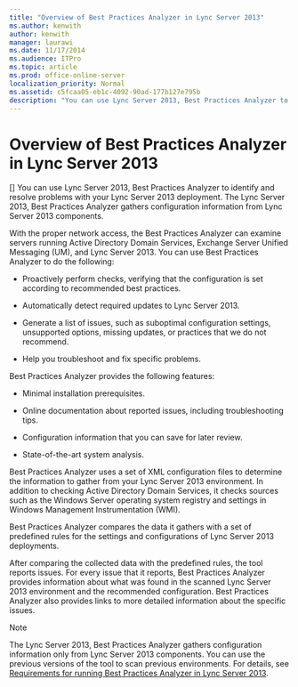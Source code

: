 ```yaml
---
title: "Overview of Best Practices Analyzer in Lync Server 2013"
ms.author: kenwith
author: kenwith
manager: laurawi
ms.date: 11/17/2014
ms.audience: ITPro
ms.topic: article
ms.prod: office-online-server
localization_priority: Normal
ms.assetid: c5fcaa05-eb1c-4092-90ad-177b127e795b
description: "You can use Lync Server 2013, Best Practices Analyzer to identify and resolve problems with your Lync Server 2013 deployment. The Lync Server 2013, Best Practices Analyzer gathers configuration information from Lync Server 2013 components."
---
```


# Overview of Best Practices Analyzer in Lync Server 2013
[]
You can use Lync Server 2013, Best Practices Analyzer to identify and resolve problems with your Lync Server 2013 deployment. The Lync Server 2013, Best Practices Analyzer gathers configuration information from Lync Server 2013 components.
  
With the proper network access, the Best Practices Analyzer can examine servers running Active Directory Domain Services, Exchange Server Unified Messaging (UM), and Lync Server 2013. You can use Best Practices Analyzer to do the following: 
  
- Proactively perform checks, verifying that the configuration is set according to recommended best practices.
    
- Automatically detect required updates to Lync Server 2013.
    
- Generate a list of issues, such as suboptimal configuration settings, unsupported options, missing updates, or practices that we do not recommend.
    
- Help you troubleshoot and fix specific problems.
    
Best Practices Analyzer provides the following features:
  
- Minimal installation prerequisites.
    
- Online documentation about reported issues, including troubleshooting tips.
    
- Configuration information that you can save for later review.
    
- State-of-the-art system analysis.
    
Best Practices Analyzer uses a set of XML configuration files to determine the information to gather from your Lync Server 2013 environment. In addition to checking Active Directory Domain Services, it checks sources such as the Windows Server operating system registry and settings in Windows Management Instrumentation (WMI).
  
Best Practices Analyzer compares the data it gathers with a set of predefined rules for the settings and configurations of Lync Server 2013 deployments.
  
After comparing the collected data with the predefined rules, the tool reports issues. For every issue that it reports, Best Practices Analyzer provides information about what was found in the scanned Lync Server 2013 environment and the recommended configuration. Best Practices Analyzer also provides links to more detailed information about the specific issues.
  
> [!NOTE]
> The Lync Server 2013, Best Practices Analyzer gathers configuration information only from Lync Server 2013 components. You can use the previous versions of the tool to scan previous environments. For details, see [Requirements for running Best Practices Analyzer in Lync Server 2013](requirements-for-running-best-practices-analyzer.md). 
  

